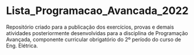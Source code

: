 # Lista_Programacao_Avancada_2022

Repositório criado para a publicação dos exercícios, provas e demais atividades posteriormente desenvolvidas para a disciplina de Programação Avançada, componente curricular obrigatório do 2º período do curso de Eng. Elétrica.
